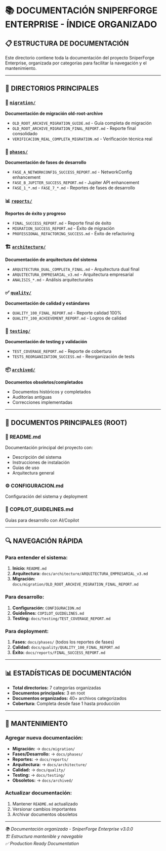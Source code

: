 # 📚 DOCUMENTACIÓN SNIPERFORGE ENTERPRISE - ÍNDICE ORGANIZADO

## 📋 **ESTRUCTURA DE DOCUMENTACIÓN**

Este directorio contiene toda la documentación del proyecto SniperForge Enterprise, organizada por categorías para facilitar la navegación y el mantenimiento.

---

## 📁 **DIRECTORIOS PRINCIPALES**

### 🔄 [`migration/`](./migration/)
**Documentación de migración old-root-archive**
- `OLD_ROOT_ARCHIVE_MIGRATION_GUIDE.md` - Guía completa de migración
- `OLD_ROOT_ARCHIVE_MIGRATION_FINAL_REPORT.md` - Reporte final consolidado
- `VERIFICACION_REAL_COMPLETA_MIGRATION.md` - Verificación técnica real

### 🎯 [`phases/`](./phases/)
**Documentación de fases de desarrollo**
- `FASE_A_NETWORKCONFIG_SUCCESS_REPORT.md` - NetworkConfig enhancement
- `FASE_B_JUPITER_SUCCESS_REPORT.md` - Jupiter API enhancement
- `FASE_1_*.md` - `FASE_7_*.md` - Reportes de fases de desarrollo

### 📊 [`reports/`](./reports/)
**Reportes de éxito y progreso**
- `FINAL_SUCCESS_REPORT.md` - Reporte final de éxito
- `MIGRATION_SUCCESS_REPORT.md` - Éxito de migración
- `PROFESSIONAL_REFACTORING_SUCCESS.md` - Éxito de refactoring

### 🏗️ [`architecture/`](./architecture/)
**Documentación de arquitectura del sistema**
- `ARQUITECTURA_DUAL_COMPLETA_FINAL.md` - Arquitectura dual final
- `ARQUITECTURA_EMPRESARIAL_v3.md` - Arquitectura empresarial
- `ANALISIS_*.md` - Análisis arquitecturales

### ✅ [`quality/`](./quality/)
**Documentación de calidad y estándares**
- `QUALITY_100_FINAL_REPORT.md` - Reporte calidad 100%
- `QUALITY_100_ACHIEVEMENT_REPORT.md` - Logros de calidad

### 🧪 [`testing/`](./testing/)
**Documentación de testing y validación**
- `TEST_COVERAGE_REPORT.md` - Reporte de cobertura
- `TESTS_REORGANIZATION_SUCCESS.md` - Reorganización de tests

### 📦 [`archived/`](./archived/)
**Documentos obsoletos/completados**
- Documentos históricos y completados
- Auditorías antiguas
- Correcciones implementadas

---

## 🎯 **DOCUMENTOS PRINCIPALES (ROOT)**

### 📖 **README.md**
Documentación principal del proyecto con:
- Descripción del sistema
- Instrucciones de instalación
- Guías de uso
- Arquitectura general

### ⚙️ **CONFIGURACION.md**
Configuración del sistema y deployment

### 📝 **COPILOT_GUIDELINES.md**
Guías para desarrollo con AI/Copilot

---

## 🔍 **NAVEGACIÓN RÁPIDA**

### **Para entender el sistema:**
1. **Inicio:** `README.md`
2. **Arquitectura:** `docs/architecture/ARQUITECTURA_EMPRESARIAL_v3.md`
3. **Migración:** `docs/migration/OLD_ROOT_ARCHIVE_MIGRATION_FINAL_REPORT.md`

### **Para desarrollo:**
1. **Configuración:** `CONFIGURACION.md`
2. **Guidelines:** `COPILOT_GUIDELINES.md`
3. **Testing:** `docs/testing/TEST_COVERAGE_REPORT.md`

### **Para deployment:**
1. **Fases:** `docs/phases/` (todos los reportes de fases)
2. **Calidad:** `docs/quality/QUALITY_100_FINAL_REPORT.md`
3. **Éxito:** `docs/reports/FINAL_SUCCESS_REPORT.md`

---

## 📊 **ESTADÍSTICAS DE DOCUMENTACIÓN**

- **Total directorios:** 7 categorías organizadas
- **Documentos principales:** 3 en root
- **Documentos organizados:** 40+ archivos categorizados
- **Cobertura:** Completa desde fase 1 hasta producción

---

## 🎯 **MANTENIMIENTO**

### **Agregar nueva documentación:**
- **Migración:** → `docs/migration/`
- **Fases/Desarrollo:** → `docs/phases/`
- **Reportes:** → `docs/reports/`
- **Arquitectura:** → `docs/architecture/`
- **Calidad:** → `docs/quality/`
- **Testing:** → `docs/testing/`
- **Obsoletos:** → `docs/archived/`

### **Actualizar documentación:**
1. Mantener `README.md` actualizado
2. Versionar cambios importantes
3. Archivar documentos obsoletos

---

*📚 Documentación organizada - SniperForge Enterprise v3.0.0*  
*🏗️ Estructura mantenible y navegable*  
*✅ Production Ready Documentation*
